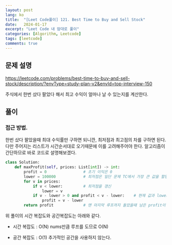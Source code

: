 ```yaml
---
layout: post
lang: ko
title:  "[Leet Code풀이] 121. Best Time to Buy and Sell Stock"
date:   2024-01-17
excerpt: "Leet Code 내 맘대로 풀이"
categories: [Algorithm, Leetcode]
tags: [leetcode]
comments: true
---
```


## 문제 설명
https://leetcode.com/problems/best-time-to-buy-and-sell-stock/description/?envType=study-plan-v2&envId=top-interview-150

주식에서 한번 샀다 팔았다 해서 최고 수익이 얼마나 날 수 있는지를 계산한다.

## 풀이
### 접근 방법. 
한번 샀다 팔았을때 최대 수익률만 구하면 되니깐, 최저점과 최고점의 차를 구하면 된다.
다만 주어지는 리스트가 시간순서대로 오기때문에 이를 고려해주어야 한다.
알고리즘이 간단하므로 바로 코드로 설명해보겠다.

```python
class Solution:
    def maxProfit(self, prices: List[int]) -> int:
        profit = 0                # 초기 이익은 0
        lower = 100000            # 최저점은 일단 문제 TC에서 가장 큰 값을 할당한다.
        for v in prices:
            if v < lower:         # 최저점을 갱신
                lower = v
            if v - lower > 0 and profit < v - lower:    # 현재 값과 lower의 차가 profit보다 크다면 이를 갱신한다. 
                profit = v - lower
        return profit             # 맨 마지막 루프까지 돌았을때 남은 profit이 최고 이익이다.
```
위 풀이의 시간 복잡도와 공간복잡도는 아래와 같다.

* 시간 복잡도 : O(N)
nums만큼 루프를 도므로 O(N)

* 공간 복잡도 : O(1)
추가적인 공간을 사용하지 않는다.